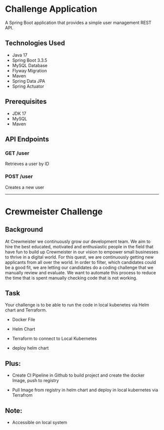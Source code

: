 # Challenge Application

A Spring Boot application that provides a simple user management REST API.

## Technologies Used

- Java 17
- Spring Boot 3.3.5
- MySQL Database
- Flyway Migration
- Maven
- Spring Data JPA
- Spring Actuator

## Prerequisites

- JDK 17
- MySQL
- Maven

## API Endpoints

### GET /user
Retrieves a user by ID 

### POST /user
Creates a new user

---

# Crewmeister Challenge


## Background

At Crewmeister we continuously grow our development team. We aim to hire the best educated, motivated and enthusiastic people in the field that have fun to build up Crewmeister in our vision to empower small businesses to thrive in a digital world. For this quest, we are continuously getting new applicants from all over the world. In order to filter, which candidates could be a good fit, we are letting our candidates do a coding challenge that we manually review and evaluate. We want to automate this process to reduce the time that is spent manually checking code that is not working.

 

## Task

Your challenge is to be able to run the code in local kubenetes via Helm chart and Terraform. 

- Docker File 

- Helm Chart

- Terraform to connect to Local Kubernetes
- deploy helm chart 

## Plus:

- Create CI Pipeline in Github to build project and create the docker Image, push to registry

- Pull Image from registry in helm chart and deploy in local kubernetes via Terrafrom

 

## Note:

- Accessible on local system